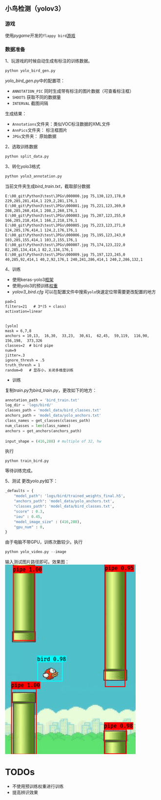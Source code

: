 ## 小鸟检测（yolov3） 
### 游戏
使用*pygame*开发的``flappy bird``[游戏](https://github.com/hehenihao/BirdsGame)
### 数据准备
1、玩游戏的时候自动生成有标注的训练数据。 
```python
python yolo_bird_gen.py
```
*yolo_bird_gen.py*中的配置项：  
- ``ANNOTATION_PIC`` 同时生成带有标注的图片数据（可查看标注框）
- ``SHOOTS`` 获取不同的数据量
- ``INTERVAL`` 截图间隔

生成结果：  
- ``Annotations``文件夹：类似VOC标注数据的XML文件
- ``AnnPics``文件夹： 标注框图片
- ``JPGs``文件夹： 原始数据

2、选取训练数据
```python
python split_data.py
```
3、转化yolo3格式
```python
python yolo3_annotation.py
```
当前文件夹生成*bird_train.txt*，截取部分数据
```
E:\00_git\Python3\test\JPGs\000000.jpg 75,130,123,178,0 229,285,281,414,1 229,2,281,176,1
E:\00_git\Python3\test\JPGs\000001.jpg 75,221,123,269,0 208,285,260,414,1 208,2,260,176,1
E:\00_git\Python3\test\JPGs\000003.jpg 75,207,123,255,0 166,285,218,414,1 166,2,218,176,1
E:\00_git\Python3\test\JPGs\000005.jpg 75,223,123,271,0 124,285,176,414,1 124,2,176,176,1
E:\00_git\Python3\test\JPGs\000006.jpg 75,195,123,243,0 103,285,155,414,1 103,2,155,176,1
E:\00_git\Python3\test\JPGs\000007.jpg 75,174,123,222,0 82,285,134,414,1 82,2,134,176,1
E:\00_git\Python3\test\JPGs\000009.jpg 75,197,123,245,0 40,285,92,414,1 40,2,92,176,1 240,241,286,414,1 240,2,286,132,1
```
4、训练
- 使用keras-yolo3[框架](https://github.com/qqwweee/keras-yolo3)
- 使用yolo3的预训练[权重](https://pjreddie.com/media/files/yolov3.weights)
- *yolov3_bird.cfg*
可以在配置文件中搜索``yolo``快速定位带需要更改配置的地方
```
pad=1
filters=21   # 3*(5 + class)
activation=linear


[yolo]
mask = 6,7,8
anchors = 10,13,  16,30,  33,23,  30,61,  62,45,  59,119,  116,90,  156,198,  373,326
classes=2  # bird pipe
num=9
jitter=.3
ignore_thresh = .5
truth_thresh = 1
random=0   # 显存小，关闭多维度训练
```
- 训练

复制*train.py*为*bird_train.py*，更改如下的地方：
```python
annotation_path = 'bird_train.txt'
log_dir = 'logs/bird/'
classes_path = 'model_data/bird_classes.txt'
anchors_path = 'model_data/yolo_anchors.txt'
class_names = get_classes(classes_path)
num_classes = len(class_names)
anchors = get_anchors(anchors_path)

input_shape = (416,288) # multiple of 32, hw
```
执行
```
python train_bird.py
```
等待训练完成。

5、测试
更改*yolo.py*如下：
```python
_defaults = {
    "model_path": 'logs/bird/trained_weights_final.h5',
    "anchors_path": 'model_data/yolo_anchors.txt',
    "classes_path": 'model_data/bird_classes.txt',
    "score" : 0.3,
    "iou" : 0.45,
    "model_image_size" : (416,288),
    "gpu_num" : 0,
}
```
由于电脑不带GPU，训练次数较少。执行
```python
python yolo_video.py --image
```
输入测试图片路径即可。效果图：
![效果](screenshoots/result1.png)


# TODOs
- 不使用预训练权重进行训练
- 提高辨识效果